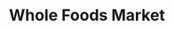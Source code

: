 ---
title: "Whole Foods Market"
url: /cambridge/whole-foods-market-river-street/
shop: supermarket
---